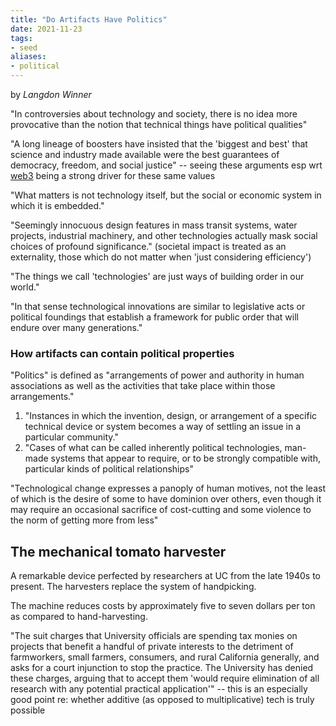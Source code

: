 ```yaml
---
title: "Do Artifacts Have Politics"
date: 2021-11-23
tags:
- seed
aliases:
- political
---
```


by *Langdon Winner*

"In controversies about technology and society, there is no idea more provocative than the notion that technical things have political qualities"

"A long lineage of boosters have insisted that the 'biggest and best' that science and industry made available were the best guarantees of democracy, freedom, and social justice" -- seeing these arguments esp wrt [web3](thoughts/web3.md) being a strong driver for these same values

"What matters is not technology itself, but the social or economic system in which it is embedded."

"Seemingly innocuous design features in mass transit systems, water projects, industrial machinery, and other technologies actually mask social choices of profound significance." (societal impact is treated as an externality, those which do not matter when 'just considering efficiency')

"The things we call 'technologies' are just ways of building order in our world."

"In that sense technological innovations are similar to legislative acts or political foundings that establish a framework for public order that will endure over many generations."

### How artifacts can contain political properties
"Politics" is defined as "arrangements of power and authority in human associations as well as the activities that take place within those arrangements."

1. "Instances in which the invention, design, or arrangement of a specific technical device or system becomes a way of settling an issue in a particular community."
2. "Cases of what can be called inherently political technologies, man-made systems that appear to require, or to be strongly compatible with, particular kinds of political relationships"

"Technological change expresses a panoply of human motives, not the least of which is the desire of some to have dominion over others, even though it may require an occasional sacrifice of cost-cutting and some violence to the norm of getting more from less"

## The mechanical tomato harvester
A remarkable device perfected by researchers at UC from the late 1940s to present. The harvesters replace the system of handpicking.

The machine reduces costs by approximately five to seven dollars per ton as compared to hand-harvesting.

"The suit charges that University officials are spending tax monies on projects that benefit a handful of private interests to the detriment of farmworkers, small farmers, consumers, and rural California generally, and asks for a court injunction to stop the practice. The University has denied these charges, arguing that to accept them 'would require elimination of all research with any potential practical application'" -- this is an especially good point re: whether additive (as opposed to multiplicative) tech is truly possible